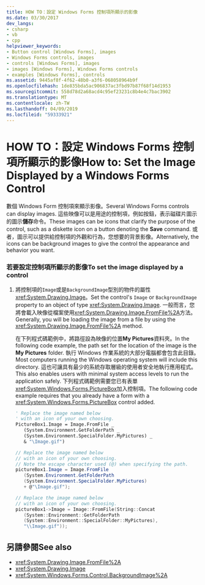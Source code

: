 ```yaml
---
title: HOW TO：設定 Windows Forms 控制項所顯示的影像
ms.date: 03/30/2017
dev_langs:
- csharp
- vb
- cpp
helpviewer_keywords:
- Button control [Windows Forms], images
- Windows Forms controls, images
- controls [Windows Forms], images
- images [Windows Forms], Windows Forms controls
- examples [Windows Forms], controls
ms.assetid: 9445af8f-4f62-48b0-a3f6-068058964b9f
ms.openlocfilehash: 1de835bda5ac906837ac3fbd97b87f68f14d1953
ms.sourcegitcommit: 558d78d2a68acd4c95ef23231c8b4e4c7bac3902
ms.translationtype: MT
ms.contentlocale: zh-TW
ms.lasthandoff: 04/09/2019
ms.locfileid: "59333921"
---
```

# <a name="how-to-set-the-image-displayed-by-a-windows-forms-control"></a><span data-ttu-id="b38bd-102">HOW TO：設定 Windows Forms 控制項所顯示的影像</span><span class="sxs-lookup"><span data-stu-id="b38bd-102">How to: Set the Image Displayed by a Windows Forms Control</span></span>
<span data-ttu-id="b38bd-103">數個 Windows Form 控制項來顯示影像。</span><span class="sxs-lookup"><span data-stu-id="b38bd-103">Several Windows Forms controls can display images.</span></span> <span data-ttu-id="b38bd-104">這些映像可以是用途的控制項，例如按鈕，表示磁碟片圖示的圖示**儲存**命令。</span><span class="sxs-lookup"><span data-stu-id="b38bd-104">These images can be icons that clarify the purpose of the control, such as a diskette icon on a button denoting the **Save** command.</span></span> <span data-ttu-id="b38bd-105">或者，圖示可以提供給控制項的外觀和行為，您想要的背景影像。</span><span class="sxs-lookup"><span data-stu-id="b38bd-105">Alternatively, the icons can be background images to give the control the appearance and behavior you want.</span></span>  
  
### <a name="to-set-the-image-displayed-by-a-control"></a><span data-ttu-id="b38bd-106">若要設定控制項所顯示的影像</span><span class="sxs-lookup"><span data-stu-id="b38bd-106">To set the image displayed by a control</span></span>  
  
1. <span data-ttu-id="b38bd-107">將控制項的`Image`或是`BackgroundImage`型別的物件的屬性<xref:System.Drawing.Image>。</span><span class="sxs-lookup"><span data-stu-id="b38bd-107">Set the control's `Image` or `BackgroundImage` property to an object of type <xref:System.Drawing.Image>.</span></span> <span data-ttu-id="b38bd-108">一般而言，您將會載入映像從檔案使用<xref:System.Drawing.Image.FromFile%2A>方法。</span><span class="sxs-lookup"><span data-stu-id="b38bd-108">Generally, you will be loading the image from a file by using the <xref:System.Drawing.Image.FromFile%2A> method.</span></span>  
  
     <span data-ttu-id="b38bd-109">在下列程式碼範例中，將路徑設為映像的位置**My Pictures**資料夾。</span><span class="sxs-lookup"><span data-stu-id="b38bd-109">In the following code example, the path set for the location of the image is the **My Pictures** folder.</span></span> <span data-ttu-id="b38bd-110">執行 Windows 作業系統的大部分電腦都會包含此目錄。</span><span class="sxs-lookup"><span data-stu-id="b38bd-110">Most computers running the Windows operating system will include this directory.</span></span> <span data-ttu-id="b38bd-111">這也可讓具有最少的系統存取層級的使用者安全地執行應用程式。</span><span class="sxs-lookup"><span data-stu-id="b38bd-111">This also enables users with minimal system access levels to run the application safely.</span></span> <span data-ttu-id="b38bd-112">下列程式碼範例需要您已有表單<xref:System.Windows.Forms.PictureBox>加入控制項。</span><span class="sxs-lookup"><span data-stu-id="b38bd-112">The following code example requires that you already have a form with a <xref:System.Windows.Forms.PictureBox> control added.</span></span>  
  
    ```vb  
    ' Replace the image named below  
    ' with an icon of your own choosing.  
    PictureBox1.Image = Image.FromFile _  
       (System.Environment.GetFolderPath _  
       (System.Environment.SpecialFolder.MyPictures) _  
       & "\Image.gif")  
    ```  
  
    ```csharp  
    // Replace the image named below  
    // with an icon of your own choosing.  
    // Note the escape character used (@) when specifying the path.  
    pictureBox1.Image = Image.FromFile  
       (System.Environment.GetFolderPath  
       (System.Environment.SpecialFolder.MyPictures)  
       + @"\Image.gif");  
    ```  
  
    ```cpp  
    // Replace the image named below  
    // with an icon of your own choosing.  
    pictureBox1->Image = Image::FromFile(String::Concat  
       (System::Environment::GetFolderPath  
       (System::Environment::SpecialFolder::MyPictures),  
       "\\Image.gif"));  
    ```  
  
## <a name="see-also"></a><span data-ttu-id="b38bd-113">另請參閱</span><span class="sxs-lookup"><span data-stu-id="b38bd-113">See also</span></span>

- <xref:System.Drawing.Image.FromFile%2A>
- <xref:System.Drawing.Image>
- <xref:System.Windows.Forms.Control.BackgroundImage%2A>
